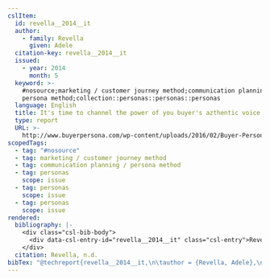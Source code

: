 ```yaml
---
cslItem:
  id: revella__2014__it
  author:
    - family: Revella
      given: Adele
  citation-key: revella__2014__it
  issued:
    - year: 2014
      month: 5
  keyword: >-
    #nosource;marketing / customer journey method;communication planning /
    persona method;collection::personas::personas::personas
  language: English
  title: It's time to channel the power of you buyer's azthentic voice
  type: report
  URL: >-
    http://www.buyerpersona.com/wp-content/uploads/2016/02/Buyer-Persona-Manifesto-2016.pdf
scopedTags:
  - tag: "#nosource"
  - tag: marketing / customer journey method
  - tag: communication planning / persona method
  - tag: personas
    scope: issue
  - tag: personas
    scope: issue
  - tag: personas
    scope: issue
rendered:
  bibliography: |-
    <div class="csl-bib-body">
      <div data-csl-entry-id="revella__2014__it" class="csl-entry">Revella, A. n.d.. <i>It’s time to channel the power of you buyer’s azthentic voice</i>. http://www.buyerpersona.com/wp-content/uploads/2016/02/Buyer-Persona-Manifesto-2016.pdf</div>
    </div>
  citation: Revella, n.d.
bibTex: "@techreport{revella__2014__it,\n\tauthor = {Revella, Adele},\n\ttitle = {It's time to channel the power of you buyer's azthentic voice},\n\thowpublished = {http://www.buyerpersona.com/wp-content/uploads/2016/02/Buyer-Persona-Manifesto-2016.pdf},\n}\n\n"
---
```

